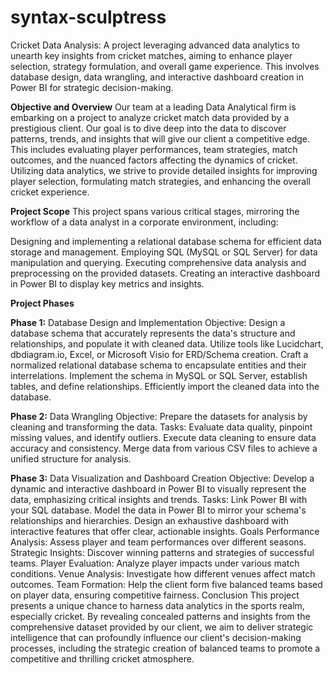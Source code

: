 # syntax-sculptress
Cricket Data Analysis: A project leveraging advanced data analytics to unearth key insights from cricket matches, aiming to enhance player selection, strategy formulation, and overall game experience. This involves database design, data wrangling, and interactive dashboard creation in Power BI for strategic decision-making.


**Objective and Overview**
Our team at a leading Data Analytical firm is embarking on a project to analyze cricket match data provided by a prestigious client. Our goal is to dive deep into the data to discover patterns, trends, and insights that will give our client a competitive edge. This includes evaluating player performances, team strategies, match outcomes, and the nuanced factors affecting the dynamics of cricket. Utilizing data analytics, we strive to provide detailed insights for improving player selection, formulating match strategies, and enhancing the overall cricket experience.

**Project Scope**
This project spans various critical stages, mirroring the workflow of a data analyst in a corporate environment, including:

Designing and implementing a relational database schema for efficient data storage and management.
Employing SQL (MySQL or SQL Server) for data manipulation and querying.
Executing comprehensive data analysis and preprocessing on the provided datasets.
Creating an interactive dashboard in Power BI to display key metrics and insights.

**Project Phases**

**Phase 1:** Database Design and Implementation
Objective: Design a database schema that accurately represents the data's structure and relationships, and populate it with cleaned data. Utilize tools like Lucidchart, dbdiagram.io, Excel, or Microsoft Visio for ERD/Schema creation.
Craft a normalized relational database schema to encapsulate entities and their interrelations.
Implement the schema in MySQL or SQL Server, establish tables, and define relationships.
Efficiently import the cleaned data into the database.

**Phase 2:** Data Wrangling
Objective: Prepare the datasets for analysis by cleaning and transforming the data.
Tasks:
Evaluate data quality, pinpoint missing values, and identify outliers.
Execute data cleaning to ensure data accuracy and consistency.
Merge data from various CSV files to achieve a unified structure for analysis.

**Phase 3:** Data Visualization and Dashboard Creation
Objective: Develop a dynamic and interactive dashboard in Power BI to visually represent the data, emphasizing critical insights and trends.
Tasks:
Link Power BI with your SQL database.
Model the data in Power BI to mirror your schema's relationships and hierarchies.
Design an exhaustive dashboard with interactive features that offer clear, actionable insights.
Goals
Performance Analysis: Assess player and team performances over different seasons.
Strategic Insights: Discover winning patterns and strategies of successful teams.
Player Evaluation: Analyze player impacts under various match conditions.
Venue Analysis: Investigate how different venues affect match outcomes.
Team Formation: Help the client form five balanced teams based on player data, ensuring competitive fairness.
Conclusion
This project presents a unique chance to harness data analytics in the sports realm, especially cricket. By revealing concealed patterns and insights from the comprehensive dataset provided by our client, we aim to deliver strategic intelligence that can profoundly influence our client's decision-making processes, including the strategic creation of balanced teams to promote a competitive and thrilling cricket atmosphere.
